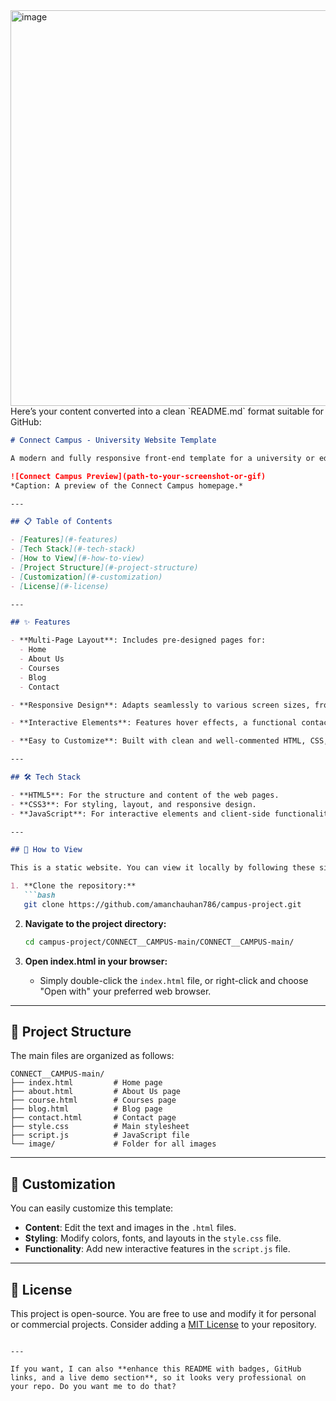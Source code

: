 <img width="1022" height="633" alt="image" src="https://github.com/user-attachments/assets/01e6a46d-0e13-4ec7-899c-d56b57b82cd9" />
Here’s your content converted into a clean `README.md` format suitable for GitHub:

````markdown
# Connect Campus - University Website Template

A modern and fully responsive front-end template for a university or educational institution website. This project provides a clean and professional design to showcase courses, blog posts, and information about the institution.

![Connect Campus Preview](path-to-your-screenshot-or-gif)  
*Caption: A preview of the Connect Campus homepage.*

---

## 📋 Table of Contents

- [Features](#-features)  
- [Tech Stack](#-tech-stack)  
- [How to View](#-how-to-view)  
- [Project Structure](#-project-structure)  
- [Customization](#-customization)  
- [License](#-license)  

---

## ✨ Features

- **Multi-Page Layout**: Includes pre-designed pages for:
  - Home  
  - About Us  
  - Courses  
  - Blog  
  - Contact  

- **Responsive Design**: Adapts seamlessly to various screen sizes, from mobile phones to desktops.  

- **Interactive Elements**: Features hover effects, a functional contact form, and smooth navigation.  

- **Easy to Customize**: Built with clean and well-commented HTML, CSS, and JavaScript, making it easy to modify.  

---

## 🛠️ Tech Stack

- **HTML5**: For the structure and content of the web pages.  
- **CSS3**: For styling, layout, and responsive design.  
- **JavaScript**: For interactive elements and client-side functionality.  

---

## 🚀 How to View

This is a static website. You can view it locally by following these simple steps:

1. **Clone the repository:**
   ```bash
   git clone https://github.com/amanchauhan786/campus-project.git
````

2. **Navigate to the project directory:**

   ```bash
   cd campus-project/CONNECT__CAMPUS-main/CONNECT__CAMPUS-main/
   ```

3. **Open index.html in your browser:**

   * Simply double-click the `index.html` file, or right-click and choose "Open with" your preferred web browser.

---

## 📁 Project Structure

The main files are organized as follows:

```
CONNECT__CAMPUS-main/
├── index.html         # Home page
├── about.html         # About Us page
├── course.html        # Courses page
├── blog.html          # Blog page
├── contact.html       # Contact page
├── style.css          # Main stylesheet
├── script.js          # JavaScript file
└── image/             # Folder for all images
```

---

## 🎨 Customization

You can easily customize this template:

* **Content**: Edit the text and images in the `.html` files.
* **Styling**: Modify colors, fonts, and layouts in the `style.css` file.
* **Functionality**: Add new interactive features in the `script.js` file.

---

## 📄 License

This project is open-source. You are free to use and modify it for personal or commercial projects. Consider adding a [MIT License](https://opensource.org/licenses/MIT) to your repository.

```

---

If you want, I can also **enhance this README with badges, GitHub links, and a live demo section**, so it looks very professional on your repo. Do you want me to do that?
```
